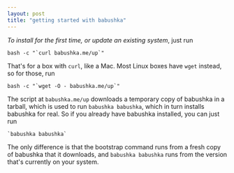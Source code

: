 ```yaml
---
layout: post
title: "getting started with babushka"
---
```


_To install for the first time, or update an existing system_, just run
 
    bash -c "`curl babushka.me/up`"

That's for a box with `curl`, like a Mac. Most Linux boxes have `wget` instead, so for those, run

    bash -c "`wget -O - babushka.me/up`"

The script at `babushka.me/up` downloads a temporary copy of babushka in a tarball, which is used to run `babushka babushka`, which in turn installs babushka for real. So if you already have babushka installed, you can just run

    `babushka babushka`

The only difference is that the bootstrap command runs from a fresh copy of babushka that it downloads, and `babushka babushka` runs from the version that's currently on your system.

